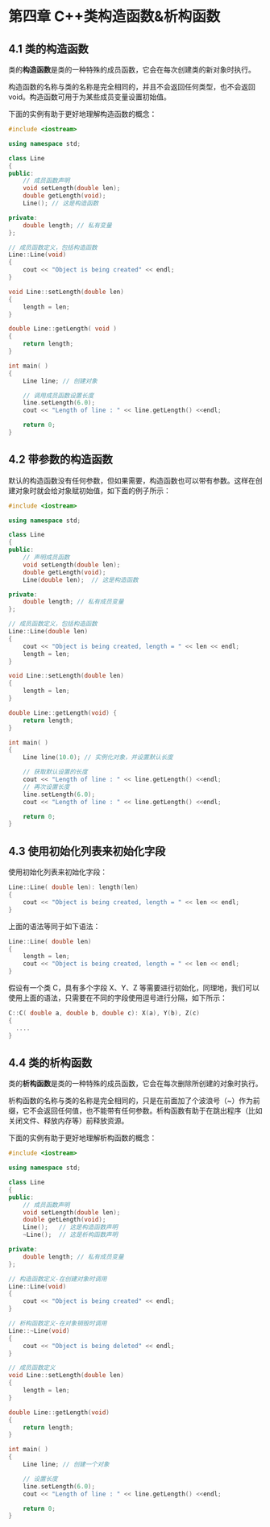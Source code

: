 # 第四章 C++类构造函数&析构函数

## 4.1 类的构造函数

类的**构造函数**是类的一种特殊的成员函数，它会在每次创建类的新对象时执行。

构造函数的名称与类的名称是完全相同的，并且不会返回任何类型，也不会返回 void。构造函数可用于为某些成员变量设置初始值。

下面的实例有助于更好地理解构造函数的概念：

```cpp
#include <iostream>

using namespace std;

class Line
{
public:
    // 成员函数声明
    void setLength(double len);
    double getLength(void);
    Line(); // 这是构造函数

private:
    double length; // 私有变量
};

// 成员函数定义，包括构造函数
Line::Line(void)
{
    cout << "Object is being created" << endl;
}

void Line::setLength(double len)
{
    length = len;
}

double Line::getLength( void )
{
    return length;
}

int main( )
{
    Line line; // 创建对象

    // 调用成员函数设置长度
    line.setLength(6.0);
    cout << "Length of line : " << line.getLength() <<endl;

    return 0;
}
```

## 4.2 带参数的构造函数

默认的构造函数没有任何参数，但如果需要，构造函数也可以带有参数。这样在创建对象时就会给对象赋初始值，如下面的例子所示：

```cpp
#include <iostream>

using namespace std;

class Line
{
public:
    // 声明成员函数
    void setLength(double len);
    double getLength(void);
    Line(double len);  // 这是构造函数

private:
    double length; // 私有成员变量
};

// 成员函数定义，包括构造函数
Line::Line(double len)
{
    cout << "Object is being created, length = " << len << endl;
    length = len;
}

void Line::setLength(double len)
{
    length = len;
}

double Line::getLength(void) {
    return length;
}

int main( )
{
    Line line(10.0); // 实例化对象，并设置默认长度

    // 获取默认设置的长度
    cout << "Length of line : " << line.getLength() <<endl;
    // 再次设置长度
    line.setLength(6.0);
    cout << "Length of line : " << line.getLength() <<endl;

    return 0;
}
```

## 4.3 使用初始化列表来初始化字段

使用初始化列表来初始化字段：

```cpp
Line::Line( double len): length(len)
{
    cout << "Object is being created, length = " << len << endl;
}
```

上面的语法等同于如下语法：

```cpp
Line::Line( double len)
{
    length = len;
    cout << "Object is being created, length = " << len << endl;
}
```

假设有一个类 C，具有多个字段 X、Y、Z 等需要进行初始化，同理地，我们可以使用上面的语法，只需要在不同的字段使用逗号进行分隔，如下所示：

```cpp
C::C( double a, double b, double c): X(a), Y(b), Z(c)
{
  ....
}
```

## 4.4 类的析构函数

类的**析构函数**是类的一种特殊的成员函数，它会在每次删除所创建的对象时执行。

析构函数的名称与类的名称是完全相同的，只是在前面加了个波浪号（~）作为前缀，它不会返回任何值，也不能带有任何参数。析构函数有助于在跳出程序（比如关闭文件、释放内存等）前释放资源。

下面的实例有助于更好地理解析构函数的概念：

```cpp
#include <iostream>

using namespace std;

class Line
{
public:
    // 成员函数声明
    void setLength(double len);
    double getLength(void);
    Line();   // 这是构造函数声明
    ~Line();  // 这是析构函数声明

private:
    double length; // 私有成员变量
};

// 构造函数定义-在创建对象时调用
Line::Line(void)
{
    cout << "Object is being created" << endl;
}

// 析构函数定义-在对象销毁时调用
Line::~Line(void)
{
    cout << "Object is being deleted" << endl;
}

// 成员函数定义
void Line::setLength(double len)
{
    length = len;
}

double Line::getLength(void)
{
    return length;
}

int main( )
{
    Line line; // 创建一个对象

    // 设置长度
    line.setLength(6.0);
    cout << "Length of line : " << line.getLength() <<endl;

    return 0;
}
```
